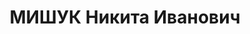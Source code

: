 ---
title: МИШУК Никита Иванович
description: "1895 г.р., украинец, канд. в члены ВКП(б) с 1932, командир 3 кав. дивизии\
  \ им. Котовского КВО, комбриг (26.11.1935). Награды: орден Красного Знамени 09.01.1922\
  \ | орден Красной Звезды 17.05.1935. \n  Арестован 03.09.1937. Приговор: 13.04.1938.\
  \ \n  Реабилитирован 21.07.1956"
---